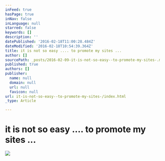 ```yaml
---
inFeed: true
hasPage: true
inNav: false
inLanguage: null
starred: false
keywords: []
description: ''
datePublished: '2016-02-18T11:00:28.484Z'
dateModified: '2016-02-18T10:54:39.364Z'
title: it is not so easy .... to promote my sites ...
author: []
sourcePath: _posts/2016-02-09-it-is-not-so-easy--to-promote-my-sites-.md
published: true
authors: []
publisher:
  name: null
  domain: null
  url: null
  favicon: null
url: it-is-not-so-easy--to-promote-my-sites-/index.html
_type: Article

---
```

# it is not so easy .... to promote my sites ...
![](https://the-grid-user-content.s3-us-west-2.amazonaws.com/691e236a-e913-4e57-8d83-8df18c67e9c0.jpg)